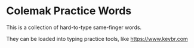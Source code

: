 # Colemak Practice Words

This is a collection of hard-to-type same-finger words.

They can be loaded into typing practice tools, like https://www.keybr.com

